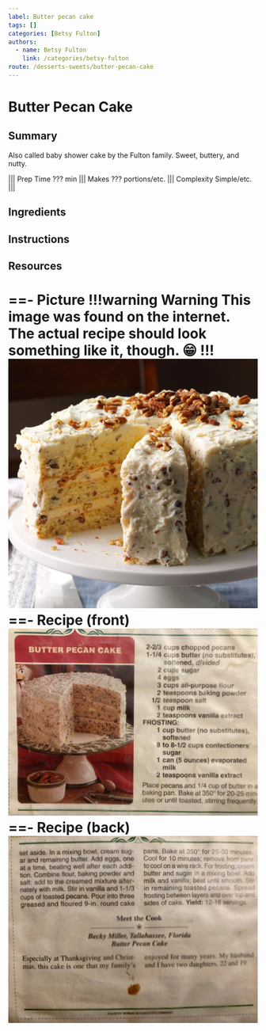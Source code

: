 ```yaml
---
label: Butter pecan cake
tags: []
categories: [Betsy Fulton]
authors:
  - name: Betsy Fulton
    link: /categories/betsy-fulton
route: /desserts-sweets/butter-pecan-cake
---
```


# Butter Pecan Cake
## Summary
Also called baby shower cake by the Fulton family. Sweet, buttery, and nutty.

||| Prep Time
??? min
||| Makes
??? portions/etc.
||| Complexity
Simple/etc.
|||

## Ingredients

## Instructions


## Resources
==- Picture
!!!warning Warning
This image was found on the internet. The actual recipe should look something like it, though. 😁
!!!
![](/static/banners/tmp/butter-pecan-cake.jpg)
==- Recipe (front)
![](/static/recipes/butter-pecan-cake-front.jpg)
==- Recipe (back)
![](/static/recipes/butter-pecan-cake-back.jpg)
===
